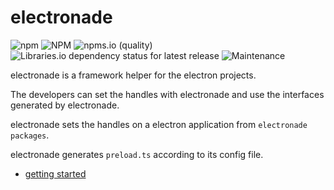 # electronade

![npm](https://img.shields.io/npm/v/electronade)
![NPM](https://img.shields.io/npm/l/electronade)
![npms.io (quality)](https://img.shields.io/npms-io/quality-score/electronade)
![Libraries.io dependency status for latest release](https://img.shields.io/librariesio/release/npm/electronade)
![Maintenance](https://img.shields.io/maintenance/yes/2023)


electronade is a framework helper for the electron projects.


The developers can set the handles with electronade and use the interfaces generated by electronade.

electronade sets the handles on a electron application from `electronade packages`.  

electronade generates `preload.ts` according to its config file.

- [getting started](./getting_started.md)

